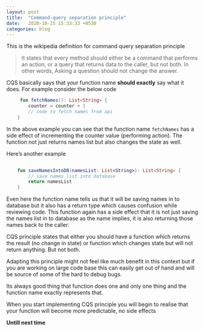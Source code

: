 ```yaml
---
layout: post
title:  "Command-query separation principle"
date:   2020-10-25 15:33:33 +0530
categories: blog
---
```


This is the wikipedia definition for command query separation principle

> It states that every method should either be a command that performs an action, or a query that returns data to the caller, but not both. In other words, Asking a question should not change the answer.

CQS basically says that your function name **should exactly** say what it does. For example consider the below code

``` kotlin
	 fun fetchNames(): List<String> {
		counter = counter + 1
		// code to fetch names from api
	}   

```

In the above example you can see that the function name `fetchNames` has a side effect of incrementing the counter value (performing action). The function not just returns names list but also changes the state as well. 

Here’s another example

```kotlin
	
	fun saveNamesIntoDB(namesList: List<String>): List<String> {
		// save names list into database
		return namesList
	}

```

Even here the function name tells us that it will be saving names in to database but it also has a return type which causes confusion while reviewing code. This function again has a side effect that it is not just saving the names list in to database as the name implies, it is also returning those names back to the caller.

CQS principle states that either you should have a function which returns the result (no change in state) or function which changes state but will not return anything. But not both.

Adapting this principle might not feel like much benefit in this context but if you are working on large code base this can easily get out of hand and will be source of some of the hard to debug bugs. 

Its always good thing that function does one and only one thing and the function name exactly represents that. 

When you start implementing CQS principle you will begin to realise that your function will become more predictable, no side effects


**Untill next time**
